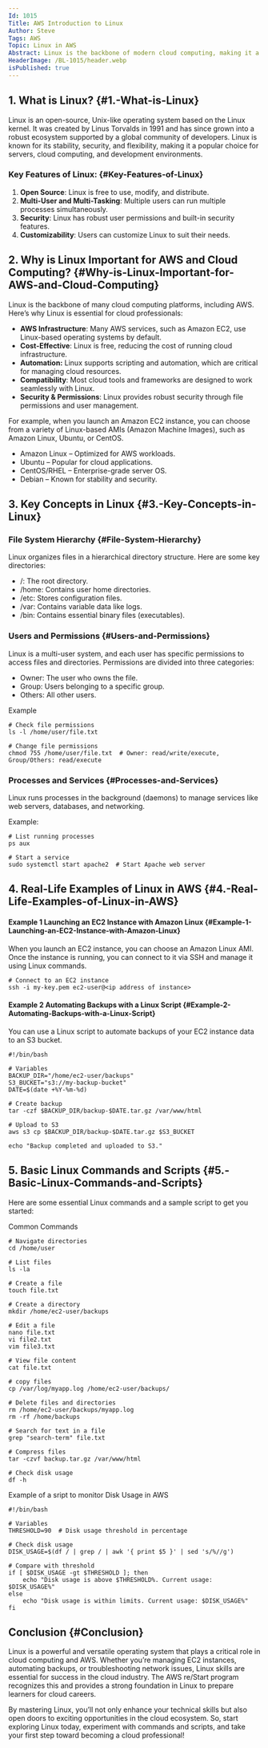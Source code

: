```yaml
---
Id: 1015
Title: AWS Introduction to Linux
Author: Steve
Tags: AWS
Topic: Linux in AWS
Abstract: Linux is the backbone of modern cloud computing, making it a critical skill for anyone pursuing a career in cloud technologies, including AWS. Whether you're an aspiring AWS Network Engineer or a cloud practitioner, understanding Linux is essential for managing servers, deploying applications, and automating tasks.
HeaderImage: /BL-1015/header.webp
isPublished: true
---
```


## 1. What is Linux? {#1.-What-is-Linux}
Linux is an open-source, Unix-like operating system based on the Linux kernel. It was created by Linus Torvalds in 1991 and has since grown into a robust ecosystem supported by a global community of developers. Linux is known for its stability, security, and flexibility, making it a popular choice for servers, cloud computing, and development environments.

### Key Features of Linux: {#Key-Features-of-Linux}
1. **Open Source**: Linux is free to use, modify, and distribute.
2. **Multi-User and Multi-Tasking**: Multiple users can run multiple processes simultaneously.
3. **Security**: Linux has robust user permissions and built-in security features.
4. **Customizability**: Users can customize Linux to suit their needs.

## 2. Why is Linux Important for AWS and Cloud Computing? {#Why-is-Linux-Important-for-AWS-and-Cloud-Computing}
Linux is the backbone of many cloud computing platforms, including AWS. Here’s why Linux is essential for cloud professionals:

* **AWS Infrastructure**: Many AWS services, such as Amazon EC2, use Linux-based operating systems by default.
* **Cost-Effective**: Linux is free, reducing the cost of running cloud infrastructure.
* **Automation:** Linux supports scripting and automation, which are critical for managing cloud resources.
* **Compatibility**: Most cloud tools and frameworks are designed to work seamlessly with Linux.
* **Security & Permissions**: Linux provides robust security through file permissions and user management.

For example, when you launch an Amazon EC2 instance, you can choose from a variety of Linux-based AMIs (Amazon Machine Images), such as Amazon Linux, Ubuntu, or CentOS.

* Amazon Linux – Optimized for AWS workloads.
* Ubuntu – Popular for cloud applications.
* CentOS/RHEL – Enterprise-grade server OS.
* Debian – Known for stability and security.

## 3. Key Concepts in Linux {#3.-Key-Concepts-in-Linux}

### File System Hierarchy {#File-System-Hierarchy}
Linux organizes files in a hierarchical directory structure. Here are some key directories:

* /: The root directory.
* /home: Contains user home directories.
* /etc: Stores configuration files.
* /var: Contains variable data like logs.
* /bin: Contains essential binary files (executables).

### Users and Permissions {#Users-and-Permissions}
Linux is a multi-user system, and each user has specific permissions to access files and directories. Permissions are divided into three categories:

* Owner: The user who owns the file.
* Group: Users belonging to a specific group.
* Others: All other users.

Example

```
# Check file permissions
ls -l /home/user/file.txt

# Change file permissions
chmod 755 /home/user/file.txt  # Owner: read/write/execute, Group/Others: read/execute
```
### Processes and Services {#Processes-and-Services}
Linux runs processes in the background (daemons) to manage services like web servers, databases, and networking.

Example:

```
# List running processes
ps aux

# Start a service
sudo systemctl start apache2  # Start Apache web server

```

## 4. Real-Life Examples of Linux in AWS {#4.-Real-Life-Examples-of-Linux-in-AWS}

#### Example 1 Launching an EC2 Instance with Amazon Linux {#Example-1-Launching-an-EC2-Instance-with-Amazon-Linux}
When you launch an EC2 instance, you can choose an Amazon Linux AMI. Once the instance is running, you can connect to it via SSH and manage it using Linux commands.

```
# Connect to an EC2 instance
ssh -i my-key.pem ec2-user@<ip address of instance>

```

#### Example 2 Automating Backups with a Linux Script {#Example-2-Automating-Backups-with-a-Linux-Script}
You can use a Linux script to automate backups of your EC2 instance data to an S3 bucket.

```
#!/bin/bash

# Variables
BACKUP_DIR="/home/ec2-user/backups"
S3_BUCKET="s3://my-backup-bucket"
DATE=$(date +%Y-%m-%d)

# Create backup
tar -czf $BACKUP_DIR/backup-$DATE.tar.gz /var/www/html

# Upload to S3
aws s3 cp $BACKUP_DIR/backup-$DATE.tar.gz $S3_BUCKET

echo "Backup completed and uploaded to S3."

```

## 5. Basic Linux Commands and Scripts {#5.-Basic-Linux-Commands-and-Scripts}
Here are some essential Linux commands and a sample script to get you started:

Common Commands

```
# Navigate directories
cd /home/user

# List files
ls -la

# Create a file
touch file.txt

# Create a directory
mkdir /home/ec2-user/backups

# Edit a file
nano file.txt
vi file2.txt
vim file3.txt

# View file content
cat file.txt

# copy files
cp /var/log/myapp.log /home/ec2-user/backups/

# Delete files and directories
rm /home/ec2-user/backups/myapp.log
rm -rf /home/backups

# Search for text in a file
grep "search-term" file.txt

# Compress files
tar -czvf backup.tar.gz /var/www/html

# Check disk usage
df -h

```

Example of a sript to monitor Disk Usage in AWS

```
#!/bin/bash

# Variables
THRESHOLD=90  # Disk usage threshold in percentage

# Check disk usage
DISK_USAGE=$(df / | grep / | awk '{ print $5 }' | sed 's/%//g')

# Compare with threshold
if [ $DISK_USAGE -gt $THRESHOLD ]; then
    echo "Disk usage is above $THRESHOLD%. Current usage: $DISK_USAGE%"
else
    echo "Disk usage is within limits. Current usage: $DISK_USAGE%"
fi

```

## Conclusion {#Conclusion}
Linux is a powerful and versatile operating system that plays a critical role in cloud computing and AWS. Whether you’re managing EC2 instances, automating backups, or troubleshooting network issues, Linux skills are essential for success in the cloud industry. The AWS re/Start program recognizes this and provides a strong foundation in Linux to prepare learners for cloud careers.

By mastering Linux, you’ll not only enhance your technical skills but also open doors to exciting opportunities in the cloud ecosystem. So, start exploring Linux today, experiment with commands and scripts, and take your first step toward becoming a cloud professional!